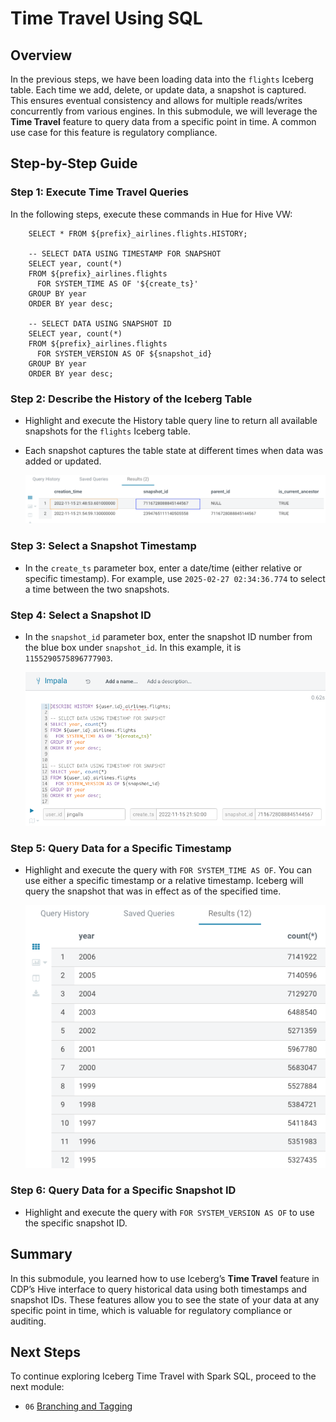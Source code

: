 # Time Travel Using SQL

## Overview

In the previous steps, we have been loading data into the `flights` Iceberg table. Each time we add, delete, or update data, a snapshot is captured. This ensures eventual consistency and allows for multiple reads/writes concurrently from various engines. In this submodule, we will leverage the **Time Travel** feature to query data from a specific point in time. A common use case for this feature is regulatory compliance.

## Step-by-Step Guide

### Step 1: Execute Time Travel Queries

In the following steps, execute these commands in Hue for Hive VW:

```
    SELECT * FROM ${prefix}_airlines.flights.HISTORY;

    -- SELECT DATA USING TIMESTAMP FOR SNAPSHOT
    SELECT year, count(*) 
    FROM ${prefix}_airlines.flights
      FOR SYSTEM_TIME AS OF '${create_ts}'
    GROUP BY year
    ORDER BY year desc;

    -- SELECT DATA USING SNAPSHOT ID
    SELECT year, count(*) 
    FROM ${prefix}_airlines.flights
      FOR SYSTEM_VERSION AS OF ${snapshot_id}
    GROUP BY year
    ORDER BY year desc;
```

### Step 2: Describe the History of the Iceberg Table

- Highlight and execute the History table query line to return all available snapshots for the `flights` Iceberg table.
- Each snapshot captures the table state at different times when data was added or updated.

	![Snapshot History](../images/59.png)

### Step 3: Select a Snapshot Timestamp

- In the `create_ts` parameter box, enter a date/time (either relative or specific timestamp). For example, use `2025-02-27 02:34:36.774` to select a time between the two snapshots.

### Step 4: Select a Snapshot ID

- In the `snapshot_id` parameter box, enter the snapshot ID number from the blue box under `snapshot_id`. In this example, it is `1155290575896777903`.

	![Snapshot ID](../images/60.png)

### Step 5: Query Data for a Specific Timestamp

- Highlight and execute the query with `FOR SYSTEM_TIME AS OF`. You can use either a specific timestamp or a relative timestamp. Iceberg will query the snapshot that was in effect as of the specified time.

	![Query by Timestamp](../images/61.png)

### Step 6: Query Data for a Specific Snapshot ID

- Highlight and execute the query with `FOR SYSTEM_VERSION AS OF` to use the specific snapshot ID.

## Summary

In this submodule, you learned how to use Iceberg’s **Time Travel** feature in CDP’s Hive interface to query historical data using both timestamps and snapshot IDs. These features allow you to see the state of your data at any specific point in time, which is valuable for regulatory compliance or auditing.

## Next Steps

To continue exploring Iceberg Time Travel with Spark SQL, proceed to the next module:

- `06` [Branching and Tagging](../6_Branching_and_Tagging//README.md)
